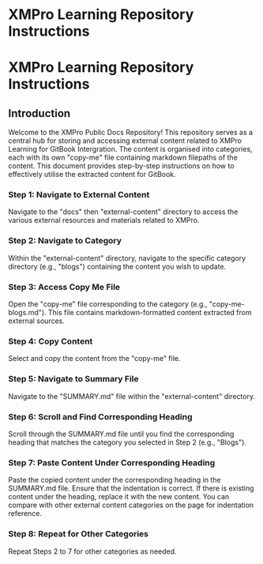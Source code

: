 # XMPro Learning Repository Instructions

# XMPro Learning Repository Instructions

## Introduction

Welcome to the XMPro Public Docs Repository! This repository serves as a central hub for storing and accessing external content related to XMPro Learning for GitBook Intergration. The content is organised into categories, each with its own "copy-me" file containing markdown filepaths of the content. This document provides step-by-step instructions on how to effectively utilise the extracted content for GitBook.



### Step 1: Navigate to External Content

Navigate to the "docs" then "external-content" directory to access the various external resources and materials related to XMPro.

### Step 2: Navigate to Category

Within the "external-content" directory, navigate to the specific category directory (e.g., "blogs") containing the content you wish to update.

### Step 3: Access Copy Me File

Open the "copy-me" file corresponding to the category (e.g., "copy-me-blogs.md"). This file contains markdown-formatted content extracted from external sources.

### Step 4: Copy Content

Select and copy the content from the "copy-me" file.

### Step 5: Navigate to Summary File

Navigate to the "SUMMARY.md" file within the "external-content" directory.

### Step 6: Scroll and Find Corresponding Heading

Scroll through the SUMMARY.md file until you find the corresponding heading that matches the category you selected in Step 2 (e.g., "Blogs").

### Step 7: Paste Content Under Corresponding Heading

Paste the copied content under the corresponding heading in the SUMMARY.md file. Ensure that the indentation is correct. If there is existing content under the heading, replace it with the new content. You can compare with other external content categories on the page for indentation reference.

### Step 8: Repeat for Other Categories

Repeat Steps 2 to 7 for other categories as needed.

